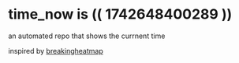 # time_now is (( 1742648400289 ))

an automated repo that shows the currnent time

inspired by [breakingheatmap](https://github.com/breakingheatmap/breakingheatmap)